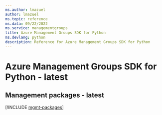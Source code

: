 ```yaml
---
ms.author: lmazuel
author: lmazuel
ms.topic: reference
ms.data: 09/22/2022
ms.service: managementgroups
title: Azure Management Groups SDK for Python
ms.devlang: python
description: Reference for Azure Management Groups SDK for Python
---
```

# Azure Management Groups SDK for Python - latest

## Management packages - latest
[!INCLUDE [mgmt-packages](management-groups-mgmt-index.md)]